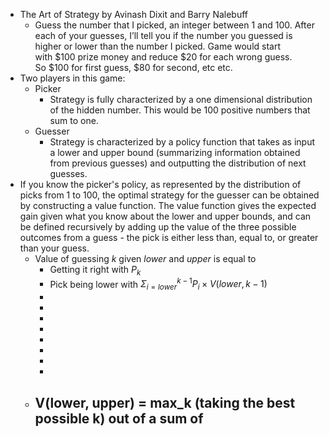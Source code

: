 - The Art of Strategy by Avinash Dixit and Barry Nalebuff
	- Guess the number that I picked, an integer between 1 and 100. After each of your guesses, I’ll tell you if the number you guessed is higher or lower than the number I picked. Game would start with \$100 prize money and reduce \$20 for each wrong guess. So \$100 for first guess, \$80 for second, etc etc.
- Two players in this game:
	- Picker
		- Strategy is fully characterized by a one dimensional distribution of the hidden number. This would be 100 positive numbers that sum to one.
	- Guesser
		- Strategy is characterized by a policy function that takes as input a lower and upper bound (summarizing information obtained from previous guesses) and outputting the distribution of next guesses.
- If you know the picker's policy, as represented by the distribution of picks from 1 to 100, the optimal strategy for the guesser can be obtained by constructing a value function. The value function gives the expected gain given what you know about the lower and upper bounds, and can be defined recursively by adding up the value of the three possible outcomes from a guess - the pick is either less than, equal to, or greater than your guess.
	- Value of guessing $k$ given $lower$ and $upper$ is equal to
		- Getting it right with $P_k$
		- Pick being lower with $\Sigma_{i=lower}^{k-1} P_i \times V(lower, k-1)$
		-
		-
		-
		-
		-
		-
		-
		-
	- V(lower, upper) = max_k (taking the best possible k) out of a sum of
		-